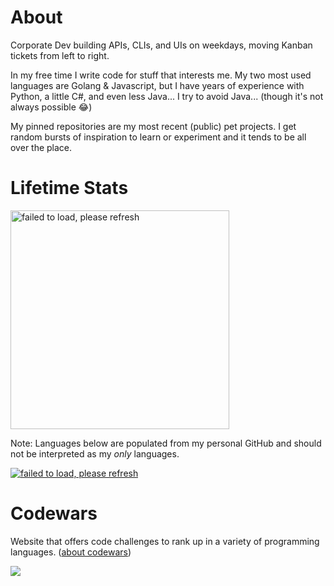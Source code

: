 # About

Corporate Dev building APIs, CLIs, and UIs on weekdays, moving Kanban tickets from left to right.

In my free time I write code for stuff that interests me. My two most used languages are Golang & Javascript, but I have years of experience with Python, a little C#, and even less Java... I try to avoid Java... (though it's not always possible :joy:)

My pinned repositories are my most recent (public) pet projects. I get random bursts of inspiration to learn or experiment and it tends to be all over the place.

# Lifetime Stats

<!-- [![bshore's GitHub stats](https://github-readme-stats-j68jhicjt-bshore.vercel.app/api?username=bshore&count_private=true&theme=dark&show_icons=true&hide_title=true&hide_rank=true&include_all_commits=true)](https://github.com/bshore/github-readme-stats)

[![Top Langs](https://github-readme-stats-j68jhicjt-bshore.vercel.app/api/top-langs/?username=bshore&theme=dark&hide_title=true)](https://github.com/bshore/github-readme-stats) -->

<a href="https://github.com/anuraghazra/github-readme-stats">
  <img src="https://github-readme-stats-j68jhicjt-bshore.vercel.app/api?username=bshore&count_private=true&theme=dark&show_icons=true&hide_title=true&include_all_commits=true&hide_rank=true" width="350px" alt="failed to load, please refresh"/>
</a><br/>

Note: Languages below are populated from my personal GitHub and should not be interpreted as my <i>only</i> languages.

<a href="https://github.com/anuraghazra/github-readme-stats">
  <img src="https://github-readme-stats-j68jhicjt-bshore.vercel.app/api/top-langs/?username=bshore&theme=dark&hide_title=true&layout=compact" alt="failed to load, please refresh"/>
</a>

# Codewars

Website that offers code challenges to rank up in a variety of programming languages. ([about codewars](https://www.codewars.com/about))

<a href="https://www.codewars.com/users/bshore">
  <img src="https://www.codewars.com/users/bshore/badges/large">
</a>
